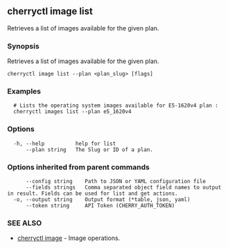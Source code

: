 ## cherryctl image list

Retrieves a list of images available for the given plan.

### Synopsis

Retrieves a list of images available for the given plan.

```
cherryctl image list --plan <plan_slug> [flags]
```

### Examples

```
  # Lists the operating system images available for E5-1620v4 plan :
  cherryctl images list --plan e5_1620v4
```

### Options

```
  -h, --help          help for list
      --plan string   The Slug or ID of a plan.
```

### Options inherited from parent commands

```
      --config string    Path to JSON or YAML configuration file
      --fields strings   Comma separated object field names to output in result. Fields can be used for list and get actions.
  -o, --output string    Output format (*table, json, yaml)
      --token string     API Token (CHERRY_AUTH_TOKEN)
```

### SEE ALSO

* [cherryctl image](cherryctl_image.md)	 - Image operations.

